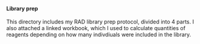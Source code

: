 #### Library prep

This directory includes my RAD library prep protocol, divided into 4 parts. I also attached a linked workbook, which I used to calculate quantities of reagents depending on how many indivdiuals were included in the library.